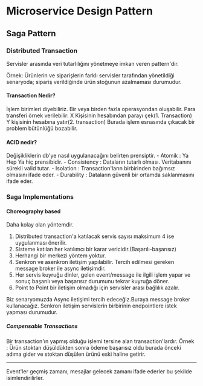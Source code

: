 # Microservice Design Pattern

<h2> Saga Pattern</h2>

<h3> Distributed Transaction</h3>
    Servisler arasında veri tutarlılığını yönetmeye imkan veren pattern'dir.

Örnek: Ürünlerin ve siparişlerin farklı servisler tarafından yönetildiği senaryoda; sipariş verildiğinde ürün stoğunun azalmaması durumudur.

<h4>Transaction Nedir?</h4> 

İşlem birimleri diyebiliriz. Bir veya birden fazla operasyondan oluşabilir.
Para transferi örnek verilebilir: X Kişisinin hesabından parayı çek(1. Transaction) Y kişisinin hesabına yatır(2. transaction)
Burada işlem esnasında çıkacak bir problem bütünlüğü bozabilir.

<h4> ACID nedir?</h4>
Değişikliklerin db'ye nasıl uygulanacağını belirten prensiptir.
- Atomik : Ya Hep Ya hiç prensibidir.
- Consistency : Dataların tutarlı olması. Veritabanını sürekli valid tutar.
- Isolation : Transaction'ların birbirinden bağımsız olmasını ifade eder.
- Durability : Dataların güvenli bir ortamda saklanmasını ifade eder.
  

<h3> Saga Implementations</h3>

<h4>Choreography based </h4>
Daha kolay olan yöntemdir.

1. Distributed transaction'a katılacak servis sayısı maksimum 4 ise uygulanması önerilir.
2. Sisteme katılan her katılımcı bir karar vericidir.(Başarılı-başarısız)
3. Herhangi bir merkezi yöntem yoktur.
4. Senkron ve asenkron iletişim yapılabilir. Tercih edilmesi gereken message broker ile async iletişimdir.
5. Her servis kuyruğu dinler, gelen event/message ile ilgili işlem yapar ve sonuç başarılı veya başarısız durumunu tekrar kuyruğa döner.
6. Point to Point bir iletişim olmadığı için servisler arası bağlılık azalır.

Biz senaryomuzda Async iletişimi tercih edeceğiz.Buraya message broker kullanacağız. 
Senkron iletişim servislerin birbirinin endpointlere istek yapması durumudur.

<h5>Compensable Transactions</h5>
Bir transaction'ın yapmış olduğu işlemi tersine alan transaction'lardır. 
Örnek : Ürün stoktan düşüldükten sonra ödeme başarısız oldu burada önceki adıma gider ve stoktan düşülen ürünü eski haline getirir.

***********
Event'ler geçmiş zamanı, mesajlar gelecek zamanı ifade ederler bu şekilde isimlendirilirler.
